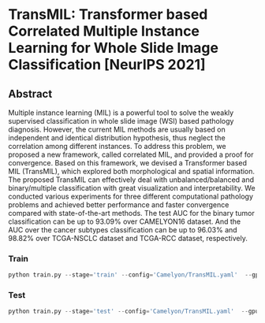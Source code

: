 # TransMIL: Transformer based Correlated Multiple Instance Learning for Whole Slide Image Classification [NeurIPS 2021]
## Abstract
Multiple instance learning (MIL) is a powerful tool to solve the weakly supervised classification in whole slide image (WSI) based pathology diagnosis. However, the current MIL methods are usually based on independent and identical distribution hypothesis, thus neglect the correlation among different instances. To address this problem, we proposed a new framework, called correlated MIL, and provided a proof for convergence. Based on this framework, we devised a Transformer based MIL (TransMIL), which explored both morphological and spatial information. The proposed TransMIL can effectively deal with unbalanced/balanced and binary/multiple classification with great visualization and interpretability. We conducted various experiments for three different computational pathology problems and achieved better performance and faster convergence compared with state-of-the-art methods. The test AUC for the binary tumor classification can be up to 93.09% over CAMELYON16 dataset. And the AUC over the cancer subtypes classification can be up to 96.03% and 98.82% over TCGA-NSCLC dataset and TCGA-RCC dataset, respectively.
### Train
```python
python train.py --stage='train' --config='Camelyon/TransMIL.yaml'  --gpus=0 --fold=0
```
### Test
```python
python train.py --stage='test' --config='Camelyon/TransMIL.yaml'  --gpus=0 --fold=0
```
